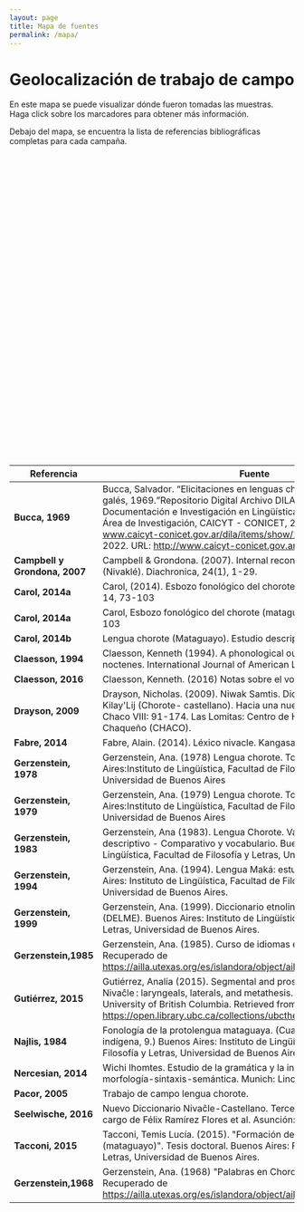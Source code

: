 ```yaml
---
layout: page
title: Mapa de fuentes
permalink: /mapa/
---
```



# Geolocalización de trabajo de campo

En este mapa se puede visualizar dónde fueron tomadas las muestras. Haga click sobre los marcadores para obtener más información.

Debajo del mapa, se encuentra la lista de referencias bibliográficas completas para cada campaña.

<br>


<div id="map" class="map leaflet-container" style="height: 500px; position:relative;"></div>

<script>
// create the map object and set the cooridnates of the initial view:
var map = L.map('map').setView([-24.5811123, -60.4287612], 6);

  L.tileLayer('https://api.mapbox.com/styles/v1/{id}/tiles/{z}/{x}/{y}?access_token={accessToken}', {
      attribution: 'Map data &copy; <a href="http://openstreetmap.org">OpenStreetMap</a>, <a href="http://creativecommons.org/licenses/by-sa/2.0/">CC-BY-SA</a>, Imagery © <a href="http://mapbox.com">Mapbox</a>',
      maxZoom: 18,
      tileSize: 512,
      zoomOffset: -1,
      id: 'mapbox/streets-v11',
      accessToken: 'pk.eyJ1IjoiaGRjYWljeXQiLCJhIjoiY2s5MDc0NGQ3MjBudTNtbWh1NzFmM2VjZyJ9.MuGwJ2d1CmhzIg4M-TQJWA'
  }).addTo(map);

  var marker = L.marker([-21.26, -63.45807]).addTo(map);
  marker.bindPopup("<h6>Villamontes</h6><br><b>Wichí</b>: Claesson, 2016");
  var marker = L.marker([-23.8988, -61.8546]).addTo(map);
  marker.bindPopup("<h6>Ing. Juárez</h6><br><b>Wichí</b>: Nercesian, 2014");
  var marker = L.marker([-24.2539, -61.2423]).addTo(map);
  marker.bindPopup("<h6>Laguna Yema</h6><br><b>Wichí</b>: Nercesian, 2014");
  var marker = L.marker([-24.4031, -61.0321]).addTo(map);
  marker.bindPopup("<h6>Pozo del Mortero</h6><br><b>Wichí</b>: Nercesian, 2014");
  var marker = L.marker([-24.5422, -60.8312]).addTo(map);
  marker.bindPopup("<h6>J.G.Bazán</h6><br><b>Wichí</b>: Nercesian, 2014");
  var marker = L.marker([-24.7075, -60.5943]).addTo(map);
  marker.bindPopup("<h6>Las Lomitas</h6><br><b>Wichí</b>: Nercesian, 2014");
  var marker = L.marker([-24.8958, -60.3194]).addTo(map);
  marker.bindPopup("<h6>Pozo del Tigre </h6><br><b>Wichí</b>: Nercesian, 2014");
  var marker = L.marker([-24.4236, -61.6842]).addTo(map);
  marker.bindPopup("<h6>Sauzalito </h6><br><b>Wichí</b>: Nercesian, 2014");
  var marker = L.marker([-24.92974, -61.48659]).addTo(map);
  marker.bindPopup("<h6>Nueva Pompeya</h6><br><b>Wichí</b>: Nercesian, 2014");
  var marker = L.marker([-22.368464519011034, -62.56198333139355]).addTo(map);
  marker.bindPopup("<h6>Misión La Paz</h6><br><b>Chorote</b>: Bucca, 1969; Carol, 2014a, 2014b; Drayson, 2009; Gerzenstein, 1978, 1979, 1983; Najlis, 1984;<br><b>Nivaclé</b>: Bucca, 1966, 1969; Campbell y Grondona, 2007; Najlis, 1984<br><b>Wichí</b>: Bucca, 1969");
  var marker = L.marker([-22.359316652886253, -60.03410410746284]).addTo(map);
  marker.bindPopup("<h6>Filadelfia</h6><br><b>Nivaclé</b>: Fabre, 2014");
  var marker = L.marker([-22.362071530572994, -60.050069732203234]).addTo(map);
  marker.bindPopup("<h6>Uj’e Lhavos</h6><br><b>Nivaclé</b>: Gutiérrez, 2015; Seelwische, 2016");
  var marker = L.marker([-22.040250843402525, -60.584650935243566]).addTo(map);
  marker.bindPopup("<h6>Misión Santa Teresita</h6><br><b>Nivaclé</b>: Gutiérrez, 2015; Seelwische, 2016");
  var marker = L.marker([-22.448409166690375, -62.34991587416593]).addTo(map);
  marker.bindPopup("<h6>Doctor Pedro P. Peña</h6><br><b>Nivaclé</b>: Seelwische, 2016");
  var marker = L.marker([-23.778712480052523, -60.78093582869899]).addTo(map);
  marker.bindPopup("<h6>Misión San Leonardo</h6><br><b>Nivaclé</b>: Seelwische, 2016");
  var marker = L.marker([-25.202873703397945, -57.525282620648575]).addTo(map);
  marker.bindPopup("<h6>Roque Mariano Alonso</h6><br><b>Maká</b>: Gerzenstein, 1985, 1994, 1999; Tacconi, 2015");
  var marker = L.marker([-24.0901755, -62.3430565]).addTo(map);
  marker.bindPopup("<h6>Misión Yacaré</h6><br><b>Chorote</b>: Najlis, 1984");
  var marker = L.marker([-23.26014811675107, -63.74069536741488]).addTo(map);
  marker.bindPopup("<h6>Mision Chaqueña</h6><br><b>Chorote</b>: Najlis, 1984");
  var marker = L.marker([-22.1918, -63.6371]).addTo(map);
  marker.bindPopup("<h6>El algarrobal</h6><br><b>Chorote</b>: Najlis, 1984");
  var marker = L.marker([-24.082252103507336, -62.3163828983847]).addTo(map);
  marker.bindPopup("<h6>Misión Pozo Yacaré</h6><br><b>Wichí</b>: Najlis, 1984");
  var marker = L.marker([-24.082252103507336, -62.3163828983847]).addTo(map);
  marker.bindPopup("<h6>Misión Algarrobal</h6><br><b>Wichí</b>: Najlis, 1984");
  var marker = L.marker([-23.778712480052523, -60.78093582869899]).addTo(map);
  marker.bindPopup("<h6>Misión San Leonardo, Asunción</h6><br>Chorote, Nivaclé, <b>Wichí</b>: Najlis, 1984");
  var marker = L.marker([-22.51856788662934, -63.79682502113404]).addTo(map);
  marker.bindPopup("<h6>Misión Chorote I, Parcela 42</h6><br><b>Chorote</b>: Carol, 2014a, 2014b; Pacor, 2005");
  var marker = L.marker([-22.526561359929403, -63.77337131789523]).addTo(map);
  marker.bindPopup("<h6>Lapacho I</h6><br><b>Chorote</b>: Carol, 2014a, 2014b");
  var marker = L.marker([-22.23295422489952, -62.68042784447631]).addTo(map);
  marker.bindPopup("<h6>La Merced</h6><br><b>Chorote</b>: Carol, 2014a, 2014b; Drayson, 2009; Pacor, 2005");
  var marker = L.marker([-23.82019487920117, -64.06324231944264]).addTo(map);
  marker.bindPopup("<h6>La Estrella</h6><br><b>Chorote</b>: Carol, 2014a, 2014b");
  var marker = L.marker([-22.37608027969886, -62.52214776834048]).addTo(map);
  marker.bindPopup("<h6>La gracia</h6><br><b>Chorote</b>: Drayson, 2009");
  var marker = L.marker([-23.2968, -62.1442]).addTo(map);
  marker.bindPopup("<h6>La Bolsa</h6><br><b>Chorote</b>: Drayson, 2009");
  var marker = L.marker([-22.51856788662934, -63.79682502113404]).addTo(map);
  marker.bindPopup("<h6>Tartagal</h6><br><b>Chorote</b>: Drayson, 2009");
  var marker = L.marker([-24.0901755, -62.3430565]).addTo(map);
  marker.bindPopup("<h6>Misión Yacaré</h6><br><b>Chorote</b>: Gerzenstein, 1978, 1979) ");
  var marker = L.marker([-23.26014811675107, -63.74069536741488]).addTo(map);
  marker.bindPopup("<h6>Mision Chaqueña</h6><br><b>Chorote</b>: Gerzenstein, 1978, 1979) ");
  var marker = L.marker([-22.1918, -63.6371]).addTo(map);
  marker.bindPopup("<h6>El algarrobal</h6><br><b>Chorote</b>: Gerzenstein, 1978, 1979) ");
  var marker = L.marker([-22.51856788662934, -63.79682502113404]).addTo(map);
  marker.bindPopup("<h6>Tartagal</h6><br><b>Chorote</b>: Gerzenstein, 1983");
  var marker = L.marker([-22.31133694343285, -60.23006034566219]).addTo(map);
  marker.bindPopup("<h6>Colonia 22</h6><br><b>Chorote</b>: Gerzenstein, 1983");
  var marker = L.marker([-21.692655524906407, -61.70568071149984]).addTo(map);
  marker.bindPopup("<h6>Santa rosa</h6><br><b>Chorote</b>: Gerzenstein, 1983");
  var marker = L.marker([-23.001267361979455, -56.099685619864026]).addTo(map);
  marker.bindPopup("<h6>Misión Nuevas tribus</h6><br><b>Chorote</b>: Gerzenstein, 1983");
  var marker = L.marker([-21.26, -63.45807]).addTo(map);
  marker.bindPopup("<h6>Villamontes</h6><br><b>Wichí</b>: Claesson, 1994");
  var marker = L.marker([-23.26014811675107, -63.74069536741488]).addTo(map);
  marker.bindPopup("<h6>Misión chaqueña, El algarrobal</h6><br><b>Chorote</b>: Gerzenstein,1968");
</script>


<br>

| Referencia            | Fuente                  
|-----------------------|-------------------------------------------------
| **Bucca, 1969**       | Bucca, Salvador. “Elicitaciones en lenguas chorote, wichí, nivaclé y galés, 1969.”Repositorio Digital Archivo DILA. Laboratorio de Documentación e Investigación en Lingüística y Antropología (DILA), Área de Investigación, CAICYT - CONICET, 26 Mar. 2019, www.caicyt-conicet.gov.ar/dila/items/show/11402. Accessed 30 May 2022. URL: http://www.caicyt-conicet.gov.ar/dila/items/show/11402. |
| **Campbell y Grondona, 2007** | Campbell & Grondona. (2007). Internal reconstruction in Chulupí (Nivaklé). Diachronica, 24(1), 1-29. |
| **Carol, 2014a**      | Carol, (2014). Esbozo fonológico del chorote (mataguayo). LIAMES, 14, 73-103 |
| **Carol, 2014a**      | Carol, Esbozo fonológico del chorote (mataguayo). LIAMES, 14, 73-103 |
| **Carol, 2014b**      | Lengua chorote (Mataguayo). Estudio descriptivo. Munich: Lincom. |
| **Claesson, 1994**    | Claesson, Kenneth (1994). A phonological outline of mataco-noctenes. International Journal of American Linguistics, 60(1), 1-38. |
| **Claesson, 2016**    | Claesson, Kenneth. (2016) Notas sobre el vocabulario "weenhayek".  |
| **Drayson, 2009**     | Drayson, Nicholas. (2009). Niwak Samtis. Diccionario Iyojwa'ja'Lij- Kilay'Lij (Chorote- castellano). Hacia una nueva carta étnica del Gran Chaco VIII: 91-174. Las Lomitas: Centro de Hombre Antiguo Chaqueño (CHACO). |
| **Fabre, 2014**       | Fabre, Alain. (2014). Léxico nivacle. Kangasala (ms.) |
| **Gerzenstein, 1978** | Gerzenstein, Ana. (1978) Lengua chorote. Tomo 1. Buenos Aires:Instituto de Lingüística, Facultad de Filosofía y Letras, Universidad de Buenos Aires |
| **Gerzenstein, 1979** | Gerzenstein, Ana. (1979) Lengua chorote. Tomo 2. Buenos Aires:Instituto de Lingüística, Facultad de Filosofía y Letras, Universidad de Buenos Aires |
| **Gerzenstein, 1983** | Gerzenstein, Ana (1983). Lengua Chorote. Variedad nº 2. Estudio descriptivo - Comparativo y vocabulario. Buenos Aires: Instituto de Lingüística, Facultad de Filosofía y Letras, Universidad de Buenos Aires |
| **Gerzenstein, 1994** | Gerzenstein, Ana. (1994). Lengua Maká:  estudio descriptivo. Buenos Aires:  Instituto de Lingüística, Facultad de Filosofía y Letras, Universidad de Buenos Aires. |
| **Gerzenstein, 1999** | Gerzenstein, Ana. (1999). Diccionario etnolinguístico maká-español (DELME). Buenos Aires:  Instituto de Lingüística, Facultad de Filosofía y Letras, Universidad de Buenos Aires. |
| **Gerzenstein,1985** | Gerzenstein, Ana. (1985). Curso de idiomas en curso. Texas, AILLA. Recuperado de https://ailla.utexas.org/es/islandora/object/ailla%3A125048 |
| **Gutiérrez, 2015** | Gutiérrez, Analía (2015). Segmental and prosodic complexity in Nivaĉle : laryngeals, laterals, and metathesis. Tesis doctoral.Vancouver:  University of British Columbia. Retrieved from https://open.library.ubc.ca/collections/ubctheses/24/items/1.0166445 |
| **Najlis, 1984** | Fonología de la protolengua mataguaya. (Cuadernos de lingüística indígena, 9.) Buenos Aires: Instituto de Lingüística, Facultad de Filosofía y Letras, Universidad de Buenos Aires |
| **Nercesian, 2014** | Wichi lhomtes. Estudio de la gramática y la interacción fonología-morfología-sintaxis-semántica. Munich: Lincom. |
| **Pacor, 2005** | Trabajo de campo lengua chorote. |
| **Seelwische, 2016** |  Nuevo Diccionario Nivaĉle-Castellano. Tercera edición mejorada a cargo de Félix Ramírez Flores et al. Asunción: CEADUC. |
| **Tacconi, 2015** | Tacconi, Temis Lucía. (2015). "Formación de palabras en maká (mataguayo)". Tesis doctoral. Buenos Aires:   Facultad de Filosofía y Letras, Universidad de Buenos Aires. |
| **Gerzenstein,1968** | Gerzenstein, Ana. (1968) "Palabras en Chorote". Texas: Ailla. Recuperado de https://ailla.utexas.org/es/islandora/object/ailla%3A125066 |

